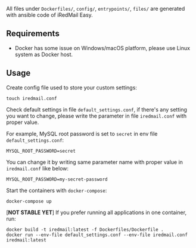 All files under `Dockerfiles/`, `config/`, `entrypoints/`, `files/` are
generated with ansible code of iRedMail Easy.

## Requirements

* Docker has some issue on Windows/macOS platform, please use Linux system
  as Docker host.

## Usage

Create config file used to store your custom settings:

```
touch iredmail.conf
```

Check default settings in file `default_settings.conf`, if there's any setting you want
to change, please write the parameter in file `iredmail.conf` with proper value.

For example, MySQL root password is set to `secret` in env file `default_settings.conf`:

```
MYSQL_ROOT_PASSWORD=secret
```

You can change it by writing same parameter name with proper value in
`iredmail.conf` like below:

```
MYSQL_ROOT_PASSWORD=my-secret-password
```

Start the containers with `docker-compose`:

```
docker-compose up
```

[__NOT STABLE YET__] If you prefer running all applications in one container, run:

```
docker build -t iredmail:latest -f Dockerfiles/Dockerfile .
docker run --env-file default_settings.conf --env-file iredmail.conf iredmail:latest
```
